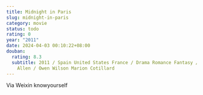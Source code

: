 ```yaml
---
title: Midnight in Paris
slug: midnight-in-paris
category: movie
status: todo
rating: 0
year: "2011"
date: 2024-04-03 00:10:22+08:00
douban:
  rating: 8.3
  subtitle: 2011 / Spain United States France / Drama Romance Fantasy / Woody
    Allen / Owen Wilson Marion Cotillard
---
```


Via Weixin knowyourself
